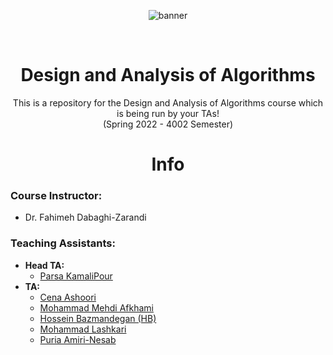 <p align="center">
  <img alt="banner" src="https://user-images.githubusercontent.com/52382093/158038570-eee99ac6-d7aa-4892-94d1-91d9b0b2d701.gif">
</p>

<br />
<p align="center">
  
  <h1 align="center">Design and Analysis of Algorithms</h1>

  <p align="center">
    This is a repository for the Design and Analysis of Algorithms course which is being run by your TAs!
    <br />
    (Spring 2022 - 4002 Semester)
  <br />

<p align="center">
  <h1 align="center"> Info </h1>
<p h2 align="center">

### Course Instructor:
* Dr. Fahimeh Dabaghi-Zarandi

### Teaching Assistants:
* **Head TA:**
  * [Parsa KamaliPour](https://github.com/benymaxparsa)
* **TA:**
  * [Cena Ashoori](https://github.com/CenaAshoori)
  * [Mohammad Mehdi Afkhami](https://github.com/mohmehdi)
  * [Hossein Bazmandegan (HB)](https://github.com/HB-2000)
  * [Mohammad Lashkari](https://github.com/MohammadLsk)
  * [Puria Amiri-Nesab]()
